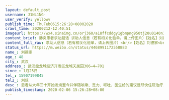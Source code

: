 ```yaml
---
layout: default_post
username: J1NL1NG-
user_verify: yellowv
publish_time: ThuFeb0615:26:28+08002020
crawl_time: 20200212-12:40:51
imageurl: https://wx4.sinaimg.cn/orj360/a18ffcddgy1gbmpng950tj20u0140n1b.jpg,https://wx3.sinaimg.cn/orj360/a18ffcddgy1gbmpngoq25j21hc0u00ye.jpg,https://wx4.sinaimg.cn/orj360/a18ffcddgy1gbmpnfua1hj20u014077w.jpg,https://wx1.sinaimg.cn/orj360/a18ffcddgy1gbmpnh1yi8j20u01hcn25.jpg,https://wx3.sinaimg.cn/orj360/a18ffcddgy1gbmpni8k4ij20u01hcq7h.jpg,https://wx2.sinaimg.cn/orj360/a18ffcddgy1gbmpnipuo4j20u0140ahh.jpg
content_brief: 肺炎患者求助超话 求助人信息（若有相关化验单，请上传图片）【姓名】刘德家【年龄】48【所在城市】武汉【所在小区、社区】武汉盘龙城经济开发区龙城天居园306—4—701【患病时间】1月25日【联系方式】159 0719 9845【其他紧急联系人】刘琼【病情描述】 患者从大年三十开始发烧至今并伴随 ...全文
content_full_raw: 求助人信息（若有相关化验单，请上传图片）<br/>【姓名】刘德家<br/>【年龄】48<br/>【所在城市】武汉<br/>【所在小区、社区】武汉盘龙城经济开发区龙城天居园306—4—701<br/>【患病时间】1月25日<br/>【联系方式】15907199845<br/>【其他紧急联系人】刘琼<br/>【病情描述】患者从大年三十开始发烧至今并伴随咳嗽、乏力、呕吐、医生给的建议是尽快住院治疗，但是盘龙城目前没有床位无法住院。患者是我的学生家长，我学生的爸爸，是我学生家庭的顶梁柱！希望大家有办法的帮一帮，拜托大家了🙏🙏🙏
status_url: https://m.weibo.cn/status/4468991172558883
name_: 刘德家
age_: 48
city_: 武汉
address_: 武汉盘龙城经济开发区龙城天居园306—4—701
since_: 1月25日
tel_: 15907199845
tel2_: 刘琼
desc_: 患者从大年三十开始发烧至今并伴随咳嗽、乏力、呕吐、医生给的建议是尽快住院治疗，但是盘龙城目前没有床位无法住院。患者是我的学生家长，我学生的爸爸，是我学生家庭的顶梁柱！希望大家有办法的帮一帮，拜托大家了🙏🙏🙏
publish_timestamp: 2020-02-06 15:26:28+08:00
---
```

